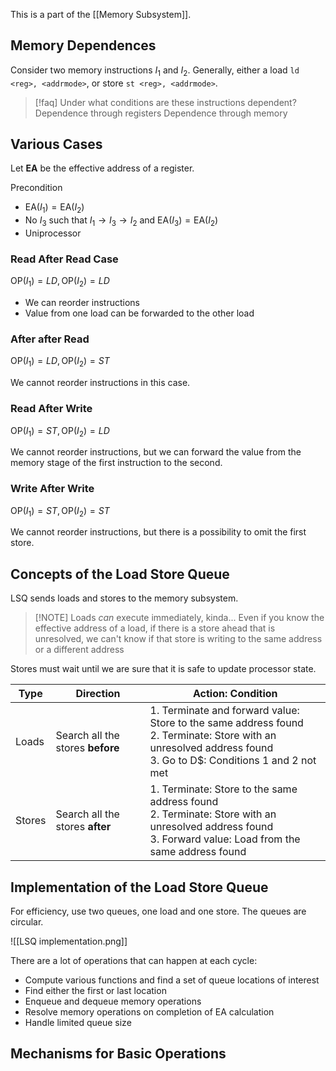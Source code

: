This is a part of the [[Memory Subsystem]].
## Memory Dependences

Consider two memory instructions $I_{1}$ and $I_{2}$. Generally, either a load `ld <reg>, <addrmode>`, or store `st <reg>, <addrmode>`.


> [!faq] Under what conditions are these instructions dependent?
> Dependence through registers
> Dependence through memory

## Various Cases

Let **EA** be the effective address of a register.

Precondition
- $\text{EA}(I_{1})=\text{EA}(I_{2})$
- No $I_{3}$ such that $I_{1}\to I_{3}\to I_{2}$ and $\text{EA}(I_{3})=\text{EA}(I_{2})$
- Uniprocessor

### Read After Read Case

$\text{OP}(I_{1})=LD, \text{OP}(I_{2})=LD$
- We can reorder instructions
- Value from one load can be forwarded to the other load

### After after Read

$\text{OP}(I_{1})=LD, \text{OP}(I_{2})=ST$

We cannot reorder instructions in this case.

### Read After Write

$\text{OP}(I_{1})=ST, \text{OP}(I_{2})=LD$

We cannot reorder instructions, but we can forward the value from the memory stage of the first instruction to the second.

### Write After Write

$\text{OP}(I_{1})=ST, \text{OP}(I_{2})=ST$

We cannot reorder instructions, but there is a possibility to omit the first store.

## Concepts of the Load Store Queue

LSQ sends loads and stores to the memory subsystem. 

> [!NOTE] Loads *can* execute immediately, kinda...
> Even if you know the effective address of a load, if there is a store ahead that is unresolved, we can't know if that store is writing to the same address or a different address

Stores must wait until we are sure that it is safe to update processor state.


| Type   | Direction                        | Action: Condition                                                                                                                                                  |
| ------ | -------------------------------- | ------------------------------------------------------------------------------------------------------------------------------------------------------------------ |
| Loads  | Search all the stores **before** | 1. Terminate and forward value: Store to the same address found<br>2. Terminate: Store with an unresolved address found<br>3. Go to D$: Conditions 1 and 2 not met |
| Stores | Search all the stores **after**  | 1. Terminate: Store to the same address found<br>2. Terminate: Store with an unresolved address found<br>3. Forward value: Load from the same address found        |

## Implementation of the Load Store Queue

For efficiency, use two queues, one load and one store. The queues are circular.

![[LSQ implementation.png]]

There are a lot of operations that can happen at each cycle:
- Compute various functions and find a set of queue locations of interest
- Find either the first or last location
- Enqueue and dequeue memory operations
- Resolve memory operations on completion of EA calculation
- Handle limited queue size

## Mechanisms for Basic Operations